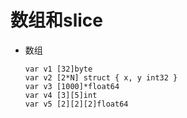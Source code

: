 # 数组和slice
- 数组
  ```
  var v1 [32]byte
  var v2 [2*N] struct { x, y int32 }
  var v3 [1000]*float64
  var v4 [3][5]int
  var v5 [2][2][2]float64
  ```
